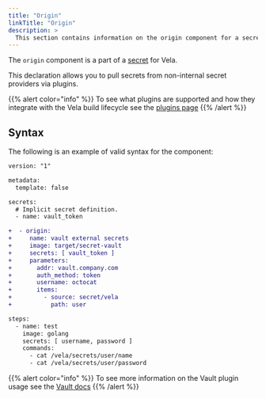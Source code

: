 ```yaml
---
title: "Origin"
linkTitle: "Origin"
description: >
  This section contains information on the origin component for a secret.
---
```


The `origin` component is a part of a [secret](/docs/concepts/pipeline/secrets/) for Vela.

This declaration allows you to pull secrets from non-internal secret providers via plugins.

{{% alert color="info" %}}
To see what plugins are supported and how they integrate with the Vela build lifecycle see the [plugins page](/docs/plugins/registry/secret/)
{{% /alert %}}

## Syntax

The following is an example of valid syntax for the component:

```diff
version: "1"

metadata:
  template: false

secrets:
  # Implicit secret definition.
  - name: vault_token

+  - origin:
+     name: vault external secrets
+     image: target/secret-vault
+     secrets: [ vault_token ]
+     parameters:
+       addr: vault.company.com
+       auth_method: token
+       username: octocat
+       items:
+         - source: secret/vela
+           path: user

steps:
  - name: test
    image: golang
    secrets: [ username, password ]
    commands:
      - cat /vela/secrets/user/name
      - cat /vela/secrets/user/password
```

{{% alert color="info" %}}
To see more information on the Vault plugin usage see the [Vault docs](docs/plugins/registry/secret/vault)
{{% /alert %}}
